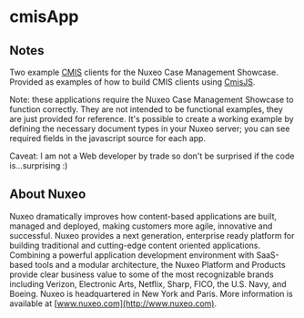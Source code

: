 # cmisApp

## Notes

Two example [CMIS](http://en.wikipedia.org/wiki/Content_Management_Interoperability_Services) clients for the Nuxeo Case Management Showcase.  Provided as examples of how to build CMIS clients using [CmisJS](https://github.com/agea/CmisJS).

Note: these applications require the Nuxeo Case Management Showcase to function correctly. They are not intended to be functional examples, they are just provided for reference. It's possible to create a working example by defining the necessary document types in your Nuxeo server; you can see required fields in the javascript source for each app.

Caveat: I am not a Web developer by trade so don't be surprised if the code is...surprising :)

## About Nuxeo

Nuxeo dramatically improves how content-based applications are built, managed and deployed, making customers more agile, innovative and successful. Nuxeo provides a next generation, enterprise ready platform for building traditional and cutting-edge content oriented applications. Combining a powerful application development environment with SaaS-based tools and a modular architecture, the Nuxeo Platform and Products provide clear business value to some of the most recognizable brands including Verizon, Electronic Arts, Netflix, Sharp, FICO, the U.S. Navy, and Boeing. Nuxeo is headquartered in New York and Paris. More information is available at [www.nuxeo.com](http://www.nuxeo.com).
